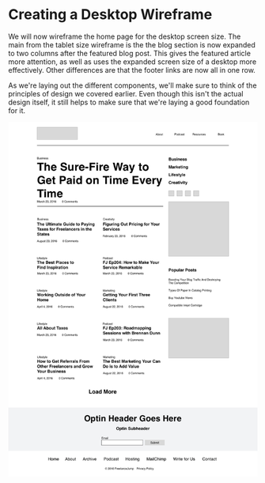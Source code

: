 # Creating a Desktop Wireframe

We will now wireframe the home page for the desktop screen size. The main from the tablet size wireframe is the the blog section is now expanded to two columns after the featured blog post. This gives the featured article more attention, as well as uses the expanded screen size of a desktop more effectively. Other differences are that the footer links are now all in one row.

As we're laying out the different components, we'll make sure to think of the principles of design we covered earlier. Even though this isn't the actual design itself, it still helps to make sure that we're laying a good foundation for it.

![](Freelance-Jump-Wireframe.png)

